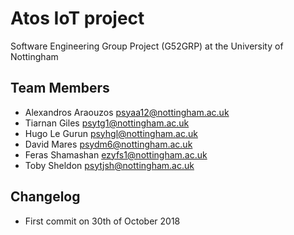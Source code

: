 # Atos IoT project
Software Engineering Group Project (G52GRP) at the University of Nottingham

## Team Members
- Alexandros Araouzos psyaa12@nottingham.ac.uk
- Tiarnan Giles psytg1@nottingham.ac.uk
- Hugo Le Gurun psyhgl@nottingham.ac.uk
- David Mares psydm6@nottingham.ac.uk
- Feras Shamashan ezyfs1@nottingham.ac.uk
- Toby Sheldon psytjsh@nottingham.ac.uk

## Changelog
- First commit on 30th of October 2018
